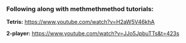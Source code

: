 ### Following along with methmethmethod tutorials:

__Tetris:__ https://www.youtube.com/watch?v=H2aW5V46khA

__2-player:__ https://www.youtube.com/watch?v=JJo5JpbuTTs&t=423s
